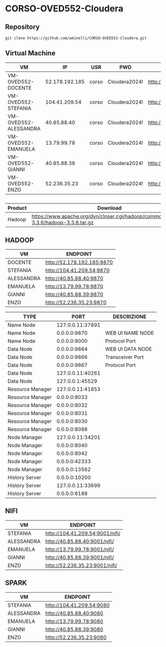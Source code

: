 # CORSO-OVED552-Cloudera

## Repository

```shell
git clone https://github.com/aminelli/CORSO-OVED552-Cloudera.git
```

## Virtual Machine

| VM                    | IP             | USR   | PWD           | PORTAINER                 |
| --------------------- | -------------  | ----- | ------------- | ------------------------- |
| VM-OVED552-DOCENTE    | 52.178.192.185 | corso | Cloudera2024! | http://104.41.209.54:9998 |
| VM-OVED552-STEFANIA   | 104.41.209.54  | corso | Cloudera2024! | http://104.41.209.54:9998 |
| VM-OVED552-ALESSANDRA | 40.85.88.40    | corso | Cloudera2024! | http://40.85.88.40:9998   |
| VM-OVED552-EMANUELA   | 13.79.99.78    | corso | Cloudera2024! | http://13.79.99.78:9998   |
| VM-OVED552-GIANNI     | 40.85.88.39    | corso | Cloudera2024! | http://40.85.88.39:9998   |
| VM-OVED552-ENZO       | 52.236.35.23   | corso | Cloudera2024! | http://52.236.35.23:9998  |


##
| Product                    | Download             | 
| - | - |
| Hadoop | https://www.apache.org/dyn/closer.cgi/hadoop/common/hadoop-3.3.6/hadoop-3.3.6.tar.gz |

## HADOOP

| VM         | ENDPOINT                        |
| ---------- | ------------------------------- |
| DOCENTE    | http://52.178.192.185:9870      |
| STEFANIA   | http://104.41.209.54:9870       |
| ALESSANDRA | http://40.85.88.40:9870         |
| EMANUELA   | http://13.79.99.78:9870         |
| GIANNI     | http://40.85.88.39:9870         |
| ENZO       | http://52.236.35.23:9870        |


| TYPE             | PORT               | DESCRIZIONE  |
|------------------|--------------------|--------------|
| Name Node        | 127.0.0.11:37891   |              |
| Name Node        | 0.0.0.0:9870       | WEB UI NAME NODE      |
| Name Node        | 0.0.0.0:9000       | Protocol Port |
| Data Node        | 0.0.0.0:9864       | WEB UI DATA NODE             |
| Data Node        | 0.0.0.0:9866       | Transceiver Port
| Data Node        | 0.0.0.0:9867       | Protocol Port             |
| Data Node        | 127.0.0.11:40261   |              |
| Data Node        | 127.0.0.1:45529    |              |
| Resource Manager | 127.0.0.11:41853   |              |
| Resource Manager | 0.0.0.0:8033       |              |
| Resource Manager | 0.0.0.0:8032       |              |
| Resource Manager | 0.0.0.0:8031       |              |
| Resource Manager | 0.0.0.0:8030       |              |
| Resource Manager | 0.0.0.0:8088       |              |
| Node Manager     | 127.0.0.11:34201   |              |
| Node Manager     | 0.0.0.0:8040       |              |
| Node Manager     | 0.0.0.0:8042       |              |
| Node Manager     | 0.0.0.0:42333      |              |
| Node Manager     | 0.0.0.0:13562      |              |
| History Server   | 0.0.0.0:10200      |              |
| History Server   | 127.0.0.11:33699   |              |
| History Server   | 0.0.0.0:8188       |



















## NIFI

| VM         | ENDPOINT                        |
| ---------- | ------------------------------- |
| STEFANIA   | http://104.41.209.54:9001/nifi/ |
| ALESSANDRA | http://40.85.88.40:9001/nifi/   |
| EMANUELA   | http://13.79.99.78:9001/nifi/   |
| GIANNI     | http://40.85.88.39:9001/nifi/   |
| ENZO       | http://52.236.35.23:9001/nifi/  |

## SPARK

| VM         | ENDPOINT                  |
| ---------- | ------------------------- |
| STEFANIA   | http://104.41.209.54:9080 |
| ALESSANDRA | http://40.85.88.40:9080   |
| EMANUELA   | http://13.79.99.78:9080   |
| GIANNI     | http://40.85.88.39:9080   |
| ENZO       | http://52.236.35.23:9080  |
